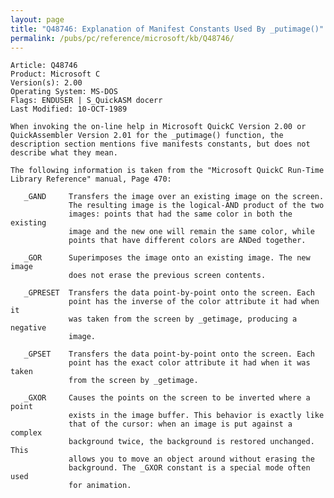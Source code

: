 ```yaml
---
layout: page
title: "Q48746: Explanation of Manifest Constants Used By _putimage()"
permalink: /pubs/pc/reference/microsoft/kb/Q48746/
---
```


	Article: Q48746
	Product: Microsoft C
	Version(s): 2.00
	Operating System: MS-DOS
	Flags: ENDUSER | S_QuickASM docerr
	Last Modified: 10-OCT-1989
	
	When invoking the on-line help in Microsoft QuickC Version 2.00 or
	QuickAssembler Version 2.01 for the _putimage() function, the
	description section mentions five manifests constants, but does not
	describe what they mean.
	
	The following information is taken from the "Microsoft QuickC Run-Time
	Library Reference" manual, Page 470:
	
	   _GAND     Transfers the image over an existing image on the screen.
	             The resulting image is the logical-AND product of the two
	             images: points that had the same color in both the existing
	             image and the new one will remain the same color, while
	             points that have different colors are ANDed together.
	
	   _GOR      Superimposes the image onto an existing image. The new image
	             does not erase the previous screen contents.
	
	   _GPRESET  Transfers the data point-by-point onto the screen. Each
	             point has the inverse of the color attribute it had when it
	             was taken from the screen by _getimage, producing a negative
	             image.
	
	   _GPSET    Transfers the data point-by-point onto the screen. Each
	             point has the exact color attribute it had when it was taken
	             from the screen by _getimage.
	
	   _GXOR     Causes the points on the screen to be inverted where a point
	             exists in the image buffer. This behavior is exactly like
	             that of the cursor: when an image is put against a complex
	             background twice, the background is restored unchanged. This
	             allows you to move an object around without erasing the
	             background. The _GXOR constant is a special mode often used
	             for animation.
